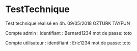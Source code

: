 # TestTechnique
Test technique réalisé en 4h. 
09/05/2018 
OZTURK TAYFUN

Compte admin :
identifiant : Bernard1234
mot de passe: toto

Compte utilisateur :
identifiant : Eric1234
mot de passe: toto